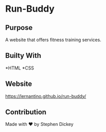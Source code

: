 # Run-Buddy

## Purpose
A website that offers fitness training services.

## Builty With
*HTML
*CSS

## Website
https://lernantino.github.io/run-buddy/

## Contribution
Made with ❤️ by Stephen Dickey
